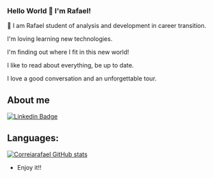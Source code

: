 ### Hello World 👋 I'm Rafael!

<p>📝 I am Rafael student of analysis and development in career transition.</p>
<p>I'm loving learning new technologies.</p>
<p>I'm finding out where I fit in this new world!</p>
<p>I like to read about everything, be up to date.</p>
<p>I love a good conversation and an unforgettable tour.</p>


 ## About me
[![Linkedin Badge](https://img.shields.io/badge/-LinkedIn-blue?style=flat-square&logo=Linkedin&logoColor=white&link=https://www.linkedin.com/in/correiarafaelsilva/)](https://www.linkedin.com/in/correiarafaelsilva/)

## Languages:
[![Correiarafael GitHub stats](https://github-readme-stats.vercel.app/api/top-langs/?username=correiarafael)](https://github.com/correiarafael/github-readme-stats)


- Enjoy it!!
